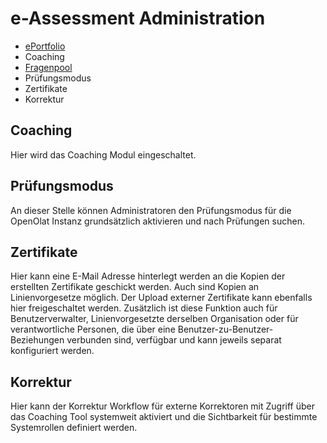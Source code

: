 # e-Assessment Administration

  * [ePortfolio](eAssessment_ePortfolio.de.md)
  * Coaching
  * [Fragenpool](eAssessment_ePortfolio.de.md)
  * Prüfungsmodus
  * Zertifikate
  * Korrektur

## Coaching

Hier wird das Coaching Modul eingeschaltet.

## Prüfungsmodus

An dieser Stelle können Administratoren den Prüfungsmodus für die OpenOlat
Instanz grundsätzlich aktivieren und nach Prüfungen suchen.

## Zertifikate

Hier kann eine E-Mail Adresse hinterlegt werden an die Kopien der erstellten Zertifikate geschickt werden. Auch sind Kopien an Linienvorgesetze möglich.  Der Upload externer Zertifikate kann ebenfalls hier freigeschaltet werden. Zusätzlich ist diese Funktion auch für Benutzerverwalter, Linienvorgesetzte derselben Organisation oder für verantwortliche Personen, die über eine Benutzer-zu-Benutzer-Beziehungen verbunden sind, verfügbar und kann jeweils separat konfiguriert werden.

## Korrektur

Hier kann der Korrektur Workflow für externe Korrektoren mit Zugriff über das
Coaching Tool systemweit aktiviert und die Sichtbarkeit für bestimmte
Systemrollen definiert werden.

  

